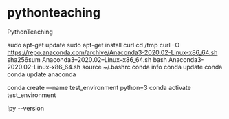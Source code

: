 # pythonteaching
PythonTeaching



sudo apt-get update
sudo apt-get install curl
cd /tmp
curl –O https://repo.anaconda.com/archive/Anaconda3-2020.02-Linux-x86_64.sh
sha256sum Anaconda3–2020.02–Linux–x86_64.sh
bash Anaconda3-2020.02-Linux-x86_64.sh
source ~/.bashrc
conda info
conda update conda
conda update anaconda


conda create ––name test_environment python=3
conda activate test_environment

!py --version
